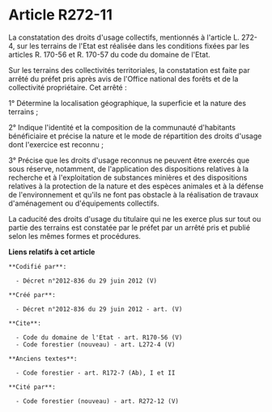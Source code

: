 # Article R272-11

La constatation des droits d'usage collectifs, mentionnés à l'article L. 272-4, sur les terrains de l'Etat est réalisée dans
les conditions fixées par les articles R. 170-56 et R. 170-57 du code du domaine de l'Etat.

Sur les terrains des collectivités territoriales, la constatation est faite par arrêté du préfet pris après avis de l'Office
national des forêts et de la collectivité propriétaire. Cet arrêté :

1° Détermine la localisation géographique, la superficie et la nature des terrains ;

2° Indique l'identité et la composition de la communauté d'habitants bénéficiaire et précise la nature et le mode de
répartition des droits d'usage dont l'exercice est reconnu ;

3° Précise que les droits d'usage reconnus ne peuvent être exercés que sous réserve, notamment, de l'application des
dispositions relatives à la recherche et à l'exploitation de substances minières et des dispositions relatives à la
protection de la nature et des espèces animales et à la défense de l'environnement et qu'ils ne font pas obstacle à la
réalisation de travaux d'aménagement ou d'équipements collectifs.

La caducité des droits d'usage du titulaire qui ne les exerce plus sur tout ou partie des terrains est constatée par le
préfet par un arrêté pris et publié selon les mêmes formes et procédures.

**Liens relatifs à cet article**

	**Codifié par**:

	  - Décret n°2012-836 du 29 juin 2012 (V)

	**Créé par**:

	  - Décret n°2012-836 du 29 juin 2012 - art. (V)

	**Cite**:

	  - Code du domaine de l'Etat - art. R170-56 (V)
	  - Code forestier (nouveau) - art. L272-4 (V)

	**Anciens textes**:

	  - Code forestier - art. R172-7 (Ab), I et II

	**Cité par**:

	  - Code forestier (nouveau) - art. R272-12 (V)
